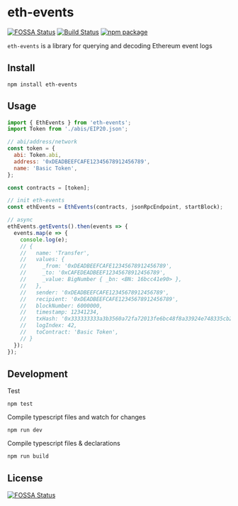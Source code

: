 # eth-events

[![FOSSA Status](https://app.fossa.io/api/projects/git%2Bgithub.com%2Fkangarang%2Feth-events.svg?type=shield)](https://app.fossa.io/projects/git%2Bgithub.com%2Fkangarang%2Feth-events?ref=badge_shield) [![Build Status](https://travis-ci.org/kangarang/eth-events.svg?branch=master)](https://travis-ci.org/kangarang/eth-events) [![npm package](https://img.shields.io/npm/v/eth-events.svg?type=shield)](https://www.npmjs.org/package/eth-events)

`eth-events` is a library for querying and decoding Ethereum event logs

## Install

    npm install eth-events

## Usage

```js
import { EthEvents } from 'eth-events';
import Token from './abis/EIP20.json';

// abi/address/network
const token = {
  abi: Token.abi,
  address: '0xDEADBEEFCAFE12345678912456789',
  name: 'Basic Token',
};

const contracts = [token];

// init eth-events
const ethEvents = EthEvents(contracts, jsonRpcEndpoint, startBlock);

// async
ethEvents.getEvents().then(events => {
  events.map(e => {
    console.log(e);
    // {
    //   name: 'Transfer',
    //   values: {
    //     _from: '0xDEADBEEFCAFE12345678912456789',
    //     _to: '0xCAFEDEADBEEF12345678912456789',
    //     _value: BigNumber { _bn: <BN: 16bcc41e90> },
    //   },
    //   sender: '0xDEADBEEFCAFE12345678912456789',
    //   recipient: '0xDEADBEEFCAFE12345678912456789',
    //   blockNumber: 6000000,
    //   timestamp: 12341234,
    //   txHash: '0x333333333a3b3560a72fa72013fe6bc48f8a33924e748335cb203adfd441a635',
    //   logIndex: 42,
    //   toContract: 'Basic Token',
    // }
  });
});
```

## Development

Test

    npm test

Compile typescript files and watch for changes

    npm run dev

Compile typescript files & declarations

    npm run build

## License

[![FOSSA Status](https://app.fossa.io/api/projects/git%2Bgithub.com%2Fkangarang%2Feth-events.svg?type=large)](https://app.fossa.io/projects/git%2Bgithub.com%2Fkangarang%2Feth-events?ref=badge_large)
